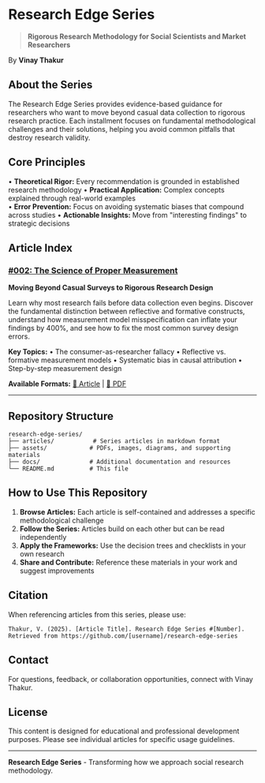 # Research Edge Series

> **Rigorous Research Methodology for Social Scientists and Market Researchers**

By **Vinay Thakur**

## About the Series

The Research Edge Series provides evidence-based guidance for researchers who want to move beyond casual data collection to rigorous research practice. Each installment focuses on fundamental methodological challenges and their solutions, helping you avoid common pitfalls that destroy research validity.

## Core Principles

• **Theoretical Rigor:** Every recommendation is grounded in established research methodology
• **Practical Application:** Complex concepts explained through real-world examples  
• **Error Prevention:** Focus on avoiding systematic biases that compound across studies
• **Actionable Insights:** Move from "interesting findings" to strategic decisions

## Article Index

### [#002: The Science of Proper Measurement](./articles/002-measurement-fundamentals.md)
**Moving Beyond Casual Surveys to Rigorous Research Design**

Learn why most research fails before data collection even begins. Discover the fundamental distinction between reflective and formative constructs, understand how measurement model misspecification can inflate your findings by 400%, and see how to fix the most common survey design errors.

**Key Topics:**
• The consumer-as-researcher fallacy
• Reflective vs. formative measurement models
• Systematic bias in causal attribution
• Step-by-step measurement design

**Available Formats:** [📄 Article](./articles/002-measurement-fundamentals.md) | [📁 PDF](./assets/002-research-edge-series-measurement-fundamentals.pdf)

---

## Repository Structure

```
research-edge-series/
├── articles/           # Series articles in markdown format
├── assets/            # PDFs, images, diagrams, and supporting materials  
├── docs/              # Additional documentation and resources
└── README.md          # This file
```

## How to Use This Repository

1. **Browse Articles:** Each article is self-contained and addresses a specific methodological challenge
2. **Follow the Series:** Articles build on each other but can be read independently  
3. **Apply the Frameworks:** Use the decision trees and checklists in your own research
4. **Share and Contribute:** Reference these materials in your work and suggest improvements

## Citation

When referencing articles from this series, please use:

```
Thakur, V. (2025). [Article Title]. Research Edge Series #[Number]. 
Retrieved from https://github.com/[username]/research-edge-series
```

## Contact

For questions, feedback, or collaboration opportunities, connect with Vinay Thakur.

## License

This content is designed for educational and professional development purposes. Please see individual articles for specific usage guidelines.

---

**Research Edge Series** - Transforming how we approach social research methodology.